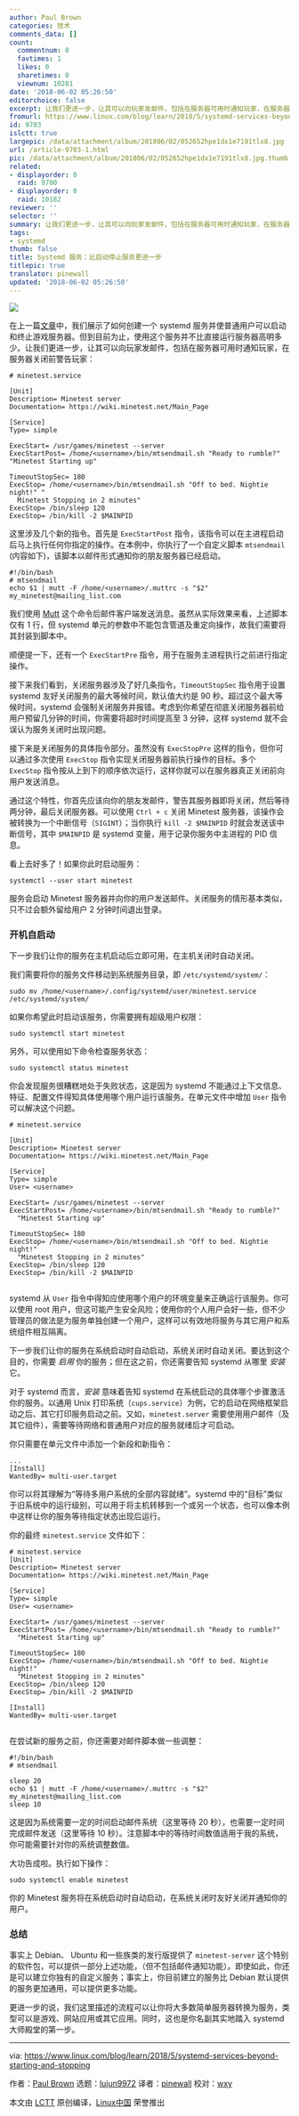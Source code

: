 ```yaml
---
author: Paul Brown
categories: 技术
comments_data: []
count:
  commentnum: 0
  favtimes: 1
  likes: 0
  sharetimes: 0
  viewnum: 10281
date: '2018-06-02 05:26:50'
editorchoice: false
excerpt: 让我们更进一步，让其可以向玩家发邮件，包括在服务器可用时通知玩家，在服务器关闭前警告玩家
fromurl: https://www.linux.com/blog/learn/2018/5/systemd-services-beyond-starting-and-stopping
id: 9703
islctt: true
largepic: /data/attachment/album/201806/02/052652hpe1dx1e7191tlx8.jpg
url: /article-9703-1.html
pic: /data/attachment/album/201806/02/052652hpe1dx1e7191tlx8.jpg.thumb.jpg
related:
- displayorder: 0
  raid: 9700
- displayorder: 0
  raid: 10182
reviewer: ''
selector: ''
summary: 让我们更进一步，让其可以向玩家发邮件，包括在服务器可用时通知玩家，在服务器关闭前警告玩家
tags:
- systemd
thumb: false
title: Systemd 服务：比启动停止服务更进一步
titlepic: true
translator: pinewall
updated: '2018-06-02 05:26:50'
---
```


![](/data/attachment/album/201806/02/052652hpe1dx1e7191tlx8.jpg)


在上一篇[文章](/article-9700-1.html)中，我们展示了如何创建一个 systemd 服务并使普通用户可以启动和终止游戏服务器。但到目前为止，使用这个服务并不比直接运行服务器高明多少。让我们更进一步，让其可以向玩家发邮件，包括在服务器可用时通知玩家，在服务器关闭前警告玩家：



```
# minetest.service

[Unit]
Description= Minetest server
Documentation= https://wiki.minetest.net/Main_Page

[Service]
Type= simple

ExecStart= /usr/games/minetest --server
ExecStartPost= /home/<username>/bin/mtsendmail.sh "Ready to rumble?" "Minetest Starting up"

TimeoutStopSec= 180
ExecStop= /home/<username>/bin/mtsendmail.sh "Off to bed. Nightie night!" "
  Minetest Stopping in 2 minutes"
ExecStop= /bin/sleep 120
ExecStop= /bin/kill -2 $MAINPID

```

这里涉及几个新的指令。首先是 `ExecStartPost` 指令，该指令可以在主进程启动后马上执行任何你指定的操作。在本例中，你执行了一个自定义脚本 `mtsendmail` (内容如下)，该脚本以邮件形式通知你的朋友服务器已经启动。



```
#!/bin/bash
# mtsendmail
echo $1 | mutt -F /home/<username>/.muttrc -s "$2" my_minetest@mailing_list.com

```

我们使用 [Mutt](http://www.mutt.org/) 这个命令后邮件客户端发送消息。虽然从实际效果来看，上述脚本仅有 1 行，但 systemd 单元的参数中不能包含管道及重定向操作，故我们需要将其封装到脚本中。


顺便提一下，还有一个 `ExecStartPre` 指令，用于在服务主进程执行之前进行指定操作。


接下来我们看到，关闭服务器涉及了好几条指令。`TimeoutStopSec` 指令用于设置 systemd 友好关闭服务的最大等候时间，默认值大约是 90 秒。超过这个最大等候时间，systemd 会强制关闭服务并报错。考虑到你希望在彻底关闭服务器前给用户预留几分钟的时间，你需要将超时时间提高至 3 分钟，这样 systemd 就不会误认为服务关闭时出现问题。


接下来是关闭服务的具体指令部分。虽然没有 `ExecStopPre` 这样的指令，但你可以通过多次使用 `ExecStop` 指令实现关闭服务器前执行操作的目标。多个 `ExecStop` 指令按从上到下的顺序依次运行，这样你就可以在服务器真正关闭前向用户发送消息。


通过这个特性，你首先应该向你的朋友发邮件，警告其服务器即将关闭，然后等待两分钟，最后关闭服务器。可以使用 `Ctrl + c` 关闭 Minetest 服务器，该操作会被转换为一个中断信号（`SIGINT`）；当你执行 `kill -2 $MAINPID` 时就会发送该中断信号，其中 `$MAINPID` 是 systemd 变量，用于记录你服务中主进程的 PID 信息。


看上去好多了！如果你此时启动服务：



```
systemctl --user start minetest

```

服务会启动 Minetest 服务器并向你的用户发送邮件。关闭服务的情形基本类似，只不过会额外留给用户 2 分钟时间退出登录。


### 开机自启动


下一步我们让你的服务在主机启动后立即可用，在主机关闭时自动关闭。


我们需要将你的服务文件移动到系统服务目录，即 `/etc/systemd/system/`：



```
sudo mv /home/<username>/.config/systemd/user/minetest.service /etc/systemd/system/

```

如果你希望此时启动该服务，你需要拥有超级用户权限：



```
sudo systemctl start minetest

```

另外，可以使用如下命令检查服务状态：



```
sudo systemctl status minetest

```

你会发现服务很糟糕地处于失败状态，这是因为 systemd 不能通过上下文信息、特征、配置文件得知具体使用哪个用户运行该服务。在单元文件中增加 `User` 指令可以解决这个问题。



```
# minetest.service

[Unit]
Description= Minetest server
Documentation= https://wiki.minetest.net/Main_Page

[Service]
Type= simple
User= <username>

ExecStart= /usr/games/minetest --server
ExecStartPost= /home/<username>/bin/mtsendmail.sh "Ready to rumble?"
  "Minetest Starting up"

TimeoutStopSec= 180
ExecStop= /home/<username>/bin/mtsendmail.sh "Off to bed. Nightie night!"
  "Minetest Stopping in 2 minutes"
ExecStop= /bin/sleep 120
ExecStop= /bin/kill -2 $MAINPID


```

systemd 从 `User` 指令中得知应使用哪个用户的环境变量来正确运行该服务。你可以使用 root 用户，但这可能产生安全风险；使用你的个人用户会好一些，但不少管理员的做法是为服务单独创建一个用户，这样可以有效地将服务与其它用户和系统组件相互隔离。


下一步我们让你的服务在系统启动时自动启动，系统关闭时自动关闭。要达到这个目的，你需要 *启用* 你的服务；但在这之前，你还需要告知 systemd 从哪里 *安装* 它。


对于 systemd 而言，*安装* 意味着告知 systemd 在系统启动的具体哪个步骤激活你的服务。以通用 Unix 打印系统（`cups.service`）为例，它的启动在网络框架启动之后、其它打印服务启动之前。又如，`minetest.server` 需要使用用户邮件（及其它组件），需要等待网络和普通用户对应的服务就绪后才可启动。


你只需要在单元文件中添加一个新段和新指令：



```
...
[Install]
WantedBy= multi-user.target

```

你可以将其理解为“等待多用户系统的全部内容就绪”。systemd 中的“目标”类似于旧系统中的运行级别，可以用于将主机转移到一个或另一个状态，也可以像本例中这样让你的服务等待指定状态出现后运行。


你的最终 `minetest.service` 文件如下：



```
# minetest.service
[Unit]
Description= Minetest server
Documentation= https://wiki.minetest.net/Main_Page

[Service]
Type= simple
User= <username>

ExecStart= /usr/games/minetest --server
ExecStartPost= /home/<username>/bin/mtsendmail.sh "Ready to rumble?"
  "Minetest Starting up"

TimeoutStopSec= 180
ExecStop= /home/<username>/bin/mtsendmail.sh "Off to bed. Nightie night!"
  "Minetest Stopping in 2 minutes"
ExecStop= /bin/sleep 120
ExecStop= /bin/kill -2 $MAINPID

[Install]
WantedBy= multi-user.target


```

在尝试新的服务之前，你还需要对邮件脚本做一些调整：



```
#!/bin/bash
# mtsendmail

sleep 20
echo $1 | mutt -F /home/<username>/.muttrc -s "$2" my_minetest@mailing_list.com
sleep 10

```

这是因为系统需要一定的时间启动邮件系统（这里等待 20 秒），也需要一定时间完成邮件发送（这里等待 10 秒）。注意脚本中的等待时间数值适用于我的系统，你可能需要针对你的系统调整数值。


大功告成啦。执行如下操作：



```
sudo systemctl enable minetest

```

你的 Minetest 服务将在系统启动时自动启动，在系统关闭时友好关闭并通知你的用户。


### 总结


事实上 Debian、 Ubuntu 和一些族类的发行版提供了 `minetest-server` 这个特别的软件包，可以提供一部分上述功能，（但不包括邮件通知功能）。即使如此，你还是可以建立你独有的自定义服务；事实上，你目前建立的服务比 Debian 默认提供的服务更加通用，可以提供更多功能。


更进一步的说，我们这里描述的流程可以让你将大多数简单服务器转换为服务，类型可以是游戏、网站应用或其它应用。同时，这也是你名副其实地踏入 systemd 大师殿堂的第一步。




---


via: <https://www.linux.com/blog/learn/2018/5/systemd-services-beyond-starting-and-stopping>


作者：[Paul Brown](https://www.linux.com/users/bro66) 选题：[lujun9972](https://github.com/lujun9972) 译者：[pinewall](https://github.com/pinewall) 校对：[wxy](https://github.com/wxy)


本文由 [LCTT](https://github.com/LCTT/TranslateProject) 原创编译，[Linux中国](https://linux.cn/) 荣誉推出